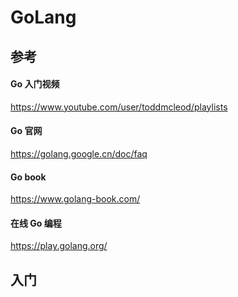 # GoLang

## 参考

#### Go 入门视频

https://www.youtube.com/user/toddmcleod/playlists

#### Go 官网

https://golang.google.cn/doc/faq

#### Go book

https://www.golang-book.com/

#### 在线 Go 编程

https://play.golang.org/

## 入门










